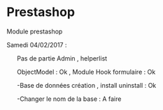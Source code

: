 # Prestashop
Module prestashop


Samedi 04/02/2017 : 
  <ul>Pas de partie Admin , helperlist</ul>
  <ul>ObjectModel : Ok , Module Hook formulaire : Ok</ul>
 <ul>-Base de données création , install uninstall : Ok </ul>
  <ul>-Changer le nom de la base : A faire</ul>
  
  
  
